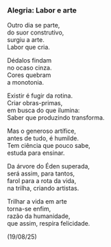 ### Alegria: Labor e arte

Outro dia se parte,  
do suor construtivo,  
surgiu a arte.  
Labor que cria.

Dédalos findam  
no ocaso cinza.  
Cores quebram  
a monotonia.

Existir é fugir da rotina.  
Criar obras-primas,  
em busca do que ilumina:  
Saber que produzindo transforma.

Mas o generoso artífice,  
antes de tudo, é humilde.  
Tem ciência que pouco sabe,  
estuda para ensinar.

Da árvore do Éden superada,  
será assim, para tantos,  
farol para a rota da vida,  
na trilha, criando artistas.

Trilhar a vida em arte  
torna-se enfim,  
razão da humanidade,  
que assim, respira felicidade.

(19/08/25)